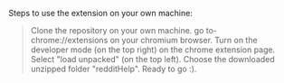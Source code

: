 Steps to use the extension on your own machine:
>Clone the repository on your own machine.
>go to- chrome://extensions   on your chromium browser. 
>Turn on the developer mode (on the top right) on the chrome extension page.
>Select "load unpacked" (on the top left).
>Choose the downloaded unzipped folder "redditHelp".
>Ready to go :).
